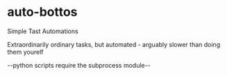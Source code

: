# auto-bottos
Simple Tast Automations

Extraordinarily ordinary tasks, but automated - arguably slower than doing them yourelf

--python scripts require the subprocess module--

